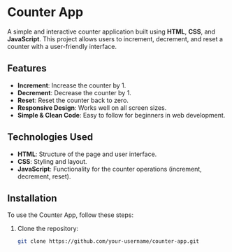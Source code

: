 # Counter App

A simple and interactive counter application built using **HTML**, **CSS**, and **JavaScript**. This project allows users to increment, decrement, and reset a counter with a user-friendly interface.

## Features

- **Increment**: Increase the counter by 1.
- **Decrement**: Decrease the counter by 1.
- **Reset**: Reset the counter back to zero.
- **Responsive Design**: Works well on all screen sizes.
- **Simple & Clean Code**: Easy to follow for beginners in web development.

## Technologies Used

- **HTML**: Structure of the page and user interface.
- **CSS**: Styling and layout.
- **JavaScript**: Functionality for the counter operations (increment, decrement, reset).

## Installation

To use the Counter App, follow these steps:

1. Clone the repository:
   ```bash
   git clone https://github.com/your-username/counter-app.git
